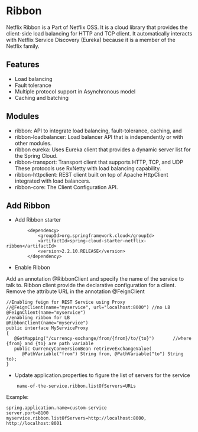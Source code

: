# Ribbon

Netflix Ribbon is a Part of Netflix OSS. It is a cloud library that provides the client-side load balancing for HTTP and TCP client. 
It automatically interacts with Netflix Service Discovery (Eureka) because it is a member of the Netflix family.

## Features
- Load balancing
- Fault tolerance
- Multiple protocol support in Asynchronous model
- Caching and batching

## Modules
- ribbon: API to integrate load balancing, fault-tolerance, caching, and
- ribbon-loadbalancer: Load balancer API that is independently or with other modules.
- ribbon eureka: Uses Eureka client that provides a dynamic server list for the Spring Cloud.
- ribbon-transport: Transport client that supports HTTP, TCP, and UDP These protocols use RxNetty with load balancing capability.
- ribbon-httpclient: REST client built on top of Apache HttpClient integrated with load balancers.
- ribbon-core: The Client Configuration API.

## Add Ribbon
- Add Ribbon starter
```
		<dependency>
			<groupId>org.springframework.cloud</groupId>
			<artifactId>spring-cloud-starter-netflix-ribbon</artifactId>
			<version>2.2.10.RELEASE</version>
		</dependency>
```
- Enable Ribbon

Add an annotation @RibbonClient and specify the name of the service to talk to. 
Ribbon client provide the declarative configuration for a client. 
Remove the attribute URL in the annotation @FeignClient 
```
//Enabling feign for REST Service using Proxy 
//@FeignClient(name="myservice", url="localhost:8000") //no LB 
@FeignClient(name="myservice")  
//enabling ribbon for LB 
@RibbonClient(name="myservice")  
public interface MyServiceProxy   
{  
   @GetMapping("/currency-exchange/from/{from}/to/{to}")       //where {from} and {to} are path variable  
   public CurrencyConversionBean retrieveExchangeValue(
      @PathVariable("from") String from, @PathVariable("to") String to); 
} 
```

- Update application.properties to figure the list of servers for the service
``` 
    name-of-the-service.ribbon.listOfServers=URLs  
``` 
Example:
```
spring.application.name=custom-service  
server.port=8100  
myservice.ribbon.listOfServers=http://localhost:8000, http://localhost:8001 
```
